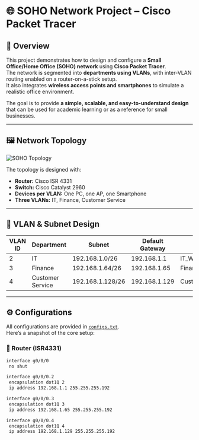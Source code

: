 # 🌐 SOHO Network Project – Cisco Packet Tracer

## 📖 Overview
This project demonstrates how to design and configure a **Small Office/Home Office (SOHO) network** using **Cisco Packet Tracer**.  
The network is segmented into **departments using VLANs**, with inter-VLAN routing enabled on a router-on-a-stick setup.  
It also integrates **wireless access points and smartphones** to simulate a realistic office environment.  

The goal is to provide **a simple, scalable, and easy-to-understand design** that can be used for academic learning or as a reference for small businesses.

---

## 🖼️ Network Topology
![SOHO Topology](Diagrams/soho_network_topology.png)

The topology is designed with:
- **Router:** Cisco ISR 4331  
- **Switch:** Cisco Catalyst 2960  
- **Devices per VLAN:** One PC, one AP, one Smartphone  
- **Three VLANs:** IT, Finance, Customer Service  

---

## 🧩 VLAN & Subnet Design

| VLAN ID | Department         | Subnet              | Default Gateway     | SSID               |
|---------|--------------------|---------------------|---------------------|--------------------|
| 2       | IT                 | 192.168.1.0/26      | 192.168.1.1         | IT_WiFi            |
| 3       | Finance            | 192.168.1.64/26     | 192.168.1.65        | Finance_WiFi       |
| 4       | Customer Service   | 192.168.1.128/26    | 192.168.1.129       | CustService_WiFi   |

---

## ⚙️ Configurations

All configurations are provided in [`configs.txt`](configs.txt).  
Here’s a snapshot of the core setup:

### 🔹 Router (ISR4331)
```bash
interface g0/0/0
 no shut

interface g0/0/0.2
 encapsulation dot1Q 2
 ip address 192.168.1.1 255.255.255.192

interface g0/0/0.3
 encapsulation dot1Q 3
 ip address 192.168.1.65 255.255.255.192

interface g0/0/0.4
 encapsulation dot1Q 4
 ip address 192.168.1.129 255.255.255.192
